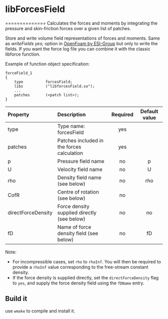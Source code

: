 # libForcesField
==============
Calculates the forces and moments by integrating the pressure and skin-friction forces over a given list of patches.

Store and write volume field representations of forces and moments. Same as *writeFields yes;* option in [OpenFoam by ESI-Group](https://www.openfoam.com/documentation/cpp-guide/html/guide-fos-forces-forces.html) but only to write the fields. If you want the force log file you can combine it with the classic libforce function.

Example of function object specification:
```
forceField_1
{
    type          forcesField;
    libs          ("libforcesField.so");
    ...
    patches       (<patch list>);
}
```

|Property     | Description             | Required    | Default value|
| :---------- | :---------------------- | :---------: | :----------: |
|type         | Type name: forcesField  | yes         |              |
|patches      | Patches included in the forces calculation | yes |   |
|p            | Pressure field name     | no          | p            |
|U            | Velocity field name     | no          | U            |
|rho          | Density field name (see below) | no   | rho          |
|CofR         | Centre of rotation (see below) | no   |              |
|directForceDensity | Force density supplied directly (see below)|no|no|
|fD           | Name of force density field (see below) | no | fD     |

Note:
- For incompressible cases, set `rho` to `rhoInf`.  You will then be required to provide a `rhoInf` value corresponding to the free-stream constant density.
- If the force density is supplied directly, set the `directForceDensity` flag to `yes`, and supply the force density field using the `fDName` entry.

## Build it
use `wmake` to compile and install it.